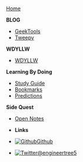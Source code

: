 [Home](/)

**BLOG**

  - [GeekTools](geektools.md)
  - [Tweepy](tweepy.md)

**WDYLLW**
  - [WDYLLW](WDYLLW/WDYLLW.md)

**Learning By Doing**
  - [Study Guide](lbd/studyguide.md)
  - [Bookmarks](lbd/sites.md)
  - [Predictions](lbd/predict.md)
  
**Side Quest**
  - [Open Notes](opennotes.md)

- **Links**
- [![Github](https://icongram.jgog.in/simple/github.svg?color=808080&size=16)Github](https://github.com/engineertree5/tree5_treehouse)
- [![Twitter](https://icongram.jgog.in/simple/twitter.svg?colored&size=16)@engineertree5](http://twitter.com/engineertree5)